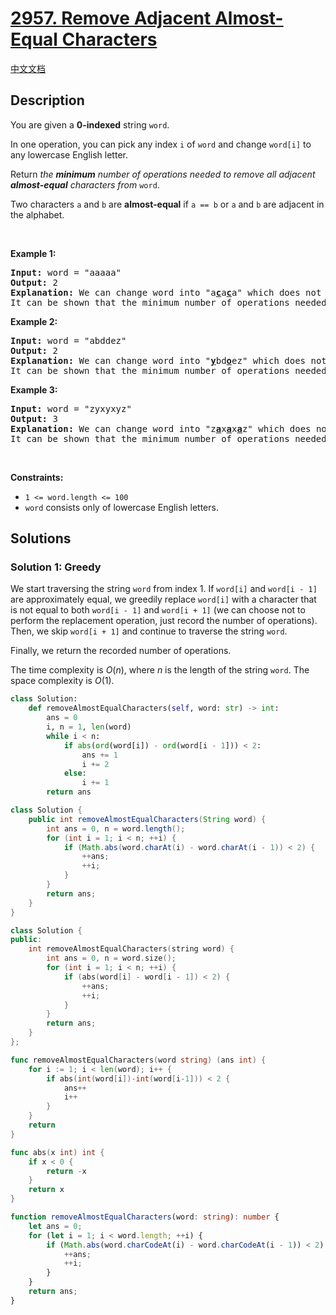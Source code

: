 # [2957. Remove Adjacent Almost-Equal Characters](https://leetcode.com/problems/remove-adjacent-almost-equal-characters)

[中文文档](/solution/2900-2999/2957.Remove%20Adjacent%20Almost-Equal%20Characters/README.md)

<!-- tags:Greedy,String,Dynamic Programming -->

## Description

<p>You are given a <strong>0-indexed</strong> string <code>word</code>.</p>

<p>In one operation, you can pick any index <code>i</code> of <code>word</code> and change <code>word[i]</code> to any lowercase English letter.</p>

<p>Return <em>the <strong>minimum</strong> number of operations needed to remove all adjacent <strong>almost-equal</strong> characters from</em> <code>word</code>.</p>

<p>Two characters <code>a</code> and <code>b</code> are <strong>almost-equal</strong> if <code>a == b</code> or <code>a</code> and <code>b</code> are adjacent in the alphabet.</p>

<p>&nbsp;</p>
<p><strong class="example">Example 1:</strong></p>

<pre>
<strong>Input:</strong> word = &quot;aaaaa&quot;
<strong>Output:</strong> 2
<strong>Explanation:</strong> We can change word into &quot;a<strong><u>c</u></strong>a<u><strong>c</strong></u>a&quot; which does not have any adjacent almost-equal characters.
It can be shown that the minimum number of operations needed to remove all adjacent almost-equal characters from word is 2.
</pre>

<p><strong class="example">Example 2:</strong></p>

<pre>
<strong>Input:</strong> word = &quot;abddez&quot;
<strong>Output:</strong> 2
<strong>Explanation:</strong> We can change word into &quot;<strong><u>y</u></strong>bd<u><strong>o</strong></u>ez&quot; which does not have any adjacent almost-equal characters.
It can be shown that the minimum number of operations needed to remove all adjacent almost-equal characters from word is 2.</pre>

<p><strong class="example">Example 3:</strong></p>

<pre>
<strong>Input:</strong> word = &quot;zyxyxyz&quot;
<strong>Output:</strong> 3
<strong>Explanation:</strong> We can change word into &quot;z<u><strong>a</strong></u>x<u><strong>a</strong></u>x<strong><u>a</u></strong>z&quot; which does not have any adjacent almost-equal characters. 
It can be shown that the minimum number of operations needed to remove all adjacent almost-equal characters from word is 3.
</pre>

<p>&nbsp;</p>
<p><strong>Constraints:</strong></p>

<ul>
	<li><code>1 &lt;= word.length &lt;= 100</code></li>
	<li><code>word</code> consists only of lowercase English letters.</li>
</ul>

## Solutions

### Solution 1: Greedy

We start traversing the string `word` from index $1$. If `word[i]` and `word[i - 1]` are approximately equal, we greedily replace `word[i]` with a character that is not equal to both `word[i - 1]` and `word[i + 1]` (we can choose not to perform the replacement operation, just record the number of operations). Then, we skip `word[i + 1]` and continue to traverse the string `word`.

Finally, we return the recorded number of operations.

The time complexity is $O(n)$, where $n$ is the length of the string `word`. The space complexity is $O(1)$.

<!-- tabs:start -->

```python
class Solution:
    def removeAlmostEqualCharacters(self, word: str) -> int:
        ans = 0
        i, n = 1, len(word)
        while i < n:
            if abs(ord(word[i]) - ord(word[i - 1])) < 2:
                ans += 1
                i += 2
            else:
                i += 1
        return ans
```

```java
class Solution {
    public int removeAlmostEqualCharacters(String word) {
        int ans = 0, n = word.length();
        for (int i = 1; i < n; ++i) {
            if (Math.abs(word.charAt(i) - word.charAt(i - 1)) < 2) {
                ++ans;
                ++i;
            }
        }
        return ans;
    }
}
```

```cpp
class Solution {
public:
    int removeAlmostEqualCharacters(string word) {
        int ans = 0, n = word.size();
        for (int i = 1; i < n; ++i) {
            if (abs(word[i] - word[i - 1]) < 2) {
                ++ans;
                ++i;
            }
        }
        return ans;
    }
};
```

```go
func removeAlmostEqualCharacters(word string) (ans int) {
	for i := 1; i < len(word); i++ {
		if abs(int(word[i])-int(word[i-1])) < 2 {
			ans++
			i++
		}
	}
	return
}

func abs(x int) int {
	if x < 0 {
		return -x
	}
	return x
}
```

```ts
function removeAlmostEqualCharacters(word: string): number {
    let ans = 0;
    for (let i = 1; i < word.length; ++i) {
        if (Math.abs(word.charCodeAt(i) - word.charCodeAt(i - 1)) < 2) {
            ++ans;
            ++i;
        }
    }
    return ans;
}
```

<!-- tabs:end -->

<!-- end -->
